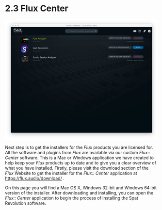 # 2.3 Flux Center

![](include/SpatRevolution_UserGuide_-017.jpg)

Next step is to get the installers for the _Flux_ products you are licensed for. All the
software and plugins from _Flux_ are available via our custom _Flux:: Center_ software.
This is a Mac or Windows application we have created to help keep your _Flux_
products up to date and to give you a clear overview of what you have installed.
Firstly, please visit the download section of the _Flux_ Website to get the installer for
the _Flux:: Center_ application at https://flux.audio/download/ .

On this page you will find a Mac OS X, Windows 32-bit and Windows 64-bit version
of the installer. After downloading and installing, you can open the _Flux:: Center_
application to begin the process of installing the Spat Revolution software.

